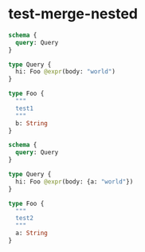 # test-merge-nested

```graphql @schema
schema {
  query: Query
}

type Query {
  hi: Foo @expr(body: "world")
}

type Foo {
  """
  test1
  """
  b: String
}
```

```graphql @schema
schema {
  query: Query
}

type Query {
  hi: Foo @expr(body: {a: "world"})
}

type Foo {
  """
  test2
  """
  a: String
}
```
